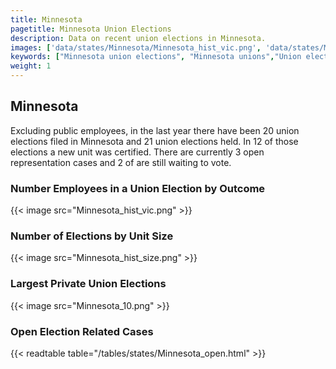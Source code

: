 ```yaml
---
title: Minnesota
pagetitle: Minnesota Union Elections
description: Data on recent union elections in Minnesota.
images: ['data/states/Minnesota/Minnesota_hist_vic.png', 'data/states/Minnesota/Minnesota_hist_size.png', 'data/states/Minnesota/Minnesota_10.png']
keywords: ["Minnesota union elections", "Minnesota unions","Union elections"]
weight: 1
---
```

##  Minnesota

Excluding public employees, in the last year there have been 20 union elections filed in Minnesota and 21 union elections held. In 12 of those elections a new unit was certified. There are currently 3 open representation cases and 2 of are still waiting to vote.

### Number Employees in a Union Election by Outcome
{{< image src="Minnesota_hist_vic.png" >}}

### Number of Elections by Unit Size
{{< image src="Minnesota_hist_size.png" >}}

### Largest Private Union Elections
{{< image src="Minnesota_10.png" >}}

### Open Election Related Cases
{{< readtable table="/tables/states/Minnesota_open.html" >}}

